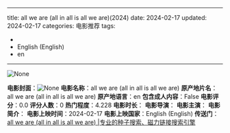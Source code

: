 
---
title: all we are (all in all is all we are)(2024)
date: 2024-02-17
updated: 2024-02-17
categories: 电影推荐
tags:

- 
- English (English)
- en
---

<img src="https://image.tmdb.org/t/p/originalNone" alt="None" title="None">

**电影封面**：<img src="https://image.tmdb.org/t/p/w200None" alt="None" title="None">
**电影名称**：all we are (all in all is all we are)
**原产地片名**：all we are (all in all is all we are)
**原产地语言**：en
**包含成人内容**：False
**电影评分**：0.0
**评分人数**：0
**热门程度**：4.228
**电影时长**：
**电影导演**：
**电影主演**：
**电影简介**：
**电影上映时间**：2024-02-17
**电影上映国家**：English (English)
**传送门**：[all we are (all in all is all we are) |专业的种子搜索、磁力链接搜索引擎](https://movie.amd794.com:2083/?search=all%20we%20are%20%28all%20in%20all%20is%20all%20we%20are%29&ordering=&mode=match_phrase&page_size=10&page=1)

